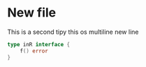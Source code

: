 # New file

This is a second tipy
this os multiline
new line

```go
type inR interface {
	f() error
}

```

